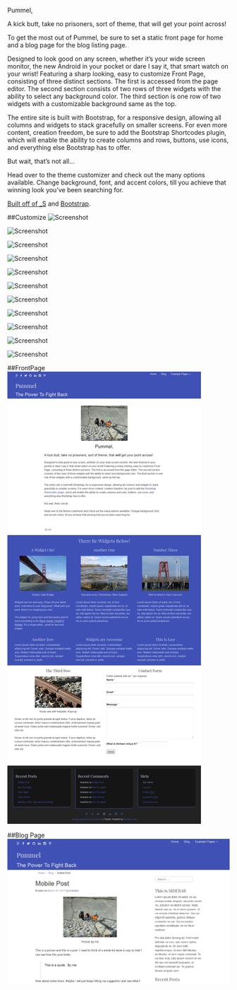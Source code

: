 Pummel,

A kick butt, take no prisoners, sort of theme, that will get your point across!

To get the most out of Pummel, be sure to set a static front page for home and a blog page for the blog listing page.

Designed to look good on any screen, whether it’s your wide screen monitor, the new Android in your pocket or dare I say it, that smart watch on your wrist! Featuring a sharp looking, easy to customize Front Page, consisting of three distinct sections. The first is accessed from the page editor. The second section consists of two rows of three widgets with the ability to select any background color. The third section is one row of two widgets with a customizable background  same as the top.

The entire site is built with Bootstrap, for a responsive design, allowing all columns and widgets to stack gracefully on smaller screens. For even more content, creation freedom, be sure to add the Bootstrap Shortcodes plugin, which will enable the ability to create columns and rows, buttons, use icons, and everything else Bootstrap has to offer.

But wait, that’s not all…

Head over to the theme customizer and check out the many options available. Change background, font, and accent colors, till you achieve that winning look you’ve been searching for.

[Built off of _S](https://github.com/Automattic/_s) and [Bootstrap](getbootstrap.com).

##Customize
![Screenshot](https://dl.dropboxusercontent.com/u/21809793/Screenshot_all.png)

![Screenshot](https://dl.dropboxusercontent.com/u/21809793/Screenshot%20site_title.png)

![Screenshot](https://dl.dropboxusercontent.com/u/21809793/Screenshot%20social.png)

![Screenshot](https://dl.dropboxusercontent.com/u/21809793/Screenshot%20header_image.png)

![Screenshot](https://dl.dropboxusercontent.com/u/21809793/Screenshot%20background-image.png)

![Screenshot](https://dl.dropboxusercontent.com/u/21809793/Screenshot%20colors.png)

![Screenshot](https://dl.dropboxusercontent.com/u/21809793/Screenshot%20frontpage-middle.png)

![Screenshot](https://dl.dropboxusercontent.com/u/21809793/Screenshot%20frontpage-background.png)

![Screenshot](https://dl.dropboxusercontent.com/u/21809793/Screenshot%20widgets.png)

![Screenshot](https://dl.dropboxusercontent.com/u/21809793/Screenshot%20custom_css.png)

![Screenshot](https://dl.dropboxusercontent.com/u/21809793/Screenshot%20static_front.png)

##FrontPage
![Screenshot](/images/full-screenshot.png)

##Blog Page
![Blog-Screenshot](/images/blog-screenshot.png)
